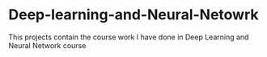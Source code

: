 # Deep-learning-and-Neural-Netowrk
This projects contain the course work I have done in Deep Learning and Neural Network course
